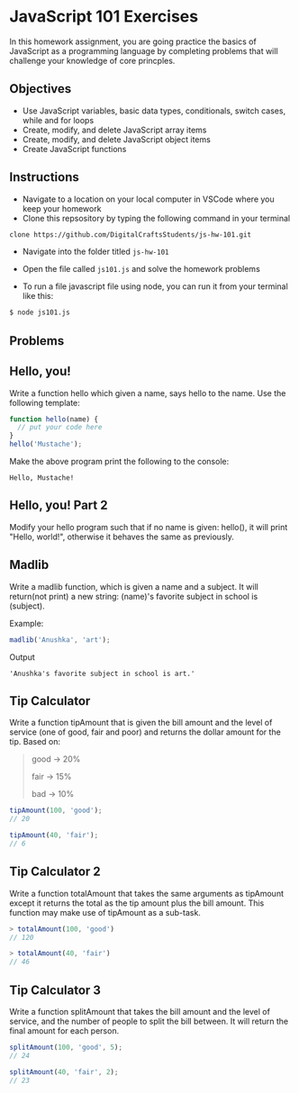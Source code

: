 # JavaScript 101 Exercises

In this homework assignment, you are going practice the basics of JavaScript as a programming language by completing problems that will challenge your knowledge of core princples. 

## Objectives 

- Use JavaScript variables, basic data types, conditionals, switch cases, while and for loops
- Create, modify, and delete JavaScript array items
- Create, modify, and delete JavaScript object items
- Create JavaScript functions


## Instructions 

- Navigate to a location on your local computer in VSCode where you keep your homework 
- Clone this repsository by typing the following command in your terminal 

```bash 
clone https://github.com/DigitalCraftsStudents/js-hw-101.git
```

- Navigate into the folder titled `js-hw-101`


- Open the file called `js101.js` and solve the homework problems 

- To run a file javascript file using node, you can run it from your terminal like this:

```bash
$ node js101.js
```

## Problems 

## Hello, you!

Write a function hello which given a name, says hello to the name. Use the following template:

```js
function hello(name) {
  // put your code here
}
hello('Mustache');
```

Make the above program print the following to the console:

```
Hello, Mustache!
```

## Hello, you! Part 2

Modify your hello program such that if no name is given: hello(), it will print "Hello, world!", otherwise it behaves the same as previously.

## Madlib

Write a madlib function, which is given a name and a subject. It will return(not print) a new string: (name)'s favorite subject in school is (subject).

Example:

```js
madlib('Anushka', 'art');
```

Output

```
'Anushka's favorite subject in school is art.'
```

## Tip Calculator

Write a function tipAmount that is given the bill amount and the level of service (one of good, fair and poor) and returns the dollar amount for the tip. Based on:

> good -> 20%
>
> fair -> 15%
>
> bad -> 10%

```js
tipAmount(100, 'good');
// 20

tipAmount(40, 'fair');
// 6
```

## Tip Calculator 2

Write a function totalAmount that takes the same arguments as tipAmount except it returns the total as the tip amount plus the bill amount. This function may make use of tipAmount as a sub-task.

```js
> totalAmount(100, 'good')
// 120

> totalAmount(40, 'fair')
// 46
```

## Tip Calculator 3

Write a function splitAmount that takes the bill amount and the level of service, and the number of people to split the bill between. It will return the final amount for each person.

```js
splitAmount(100, 'good', 5);
// 24

splitAmount(40, 'fair', 2);
// 23
```
